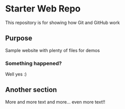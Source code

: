# Starter Web Repo

This repository is for showing how Git and GitHub work

## Purpose

Sample website with plenty of files for demos

### Something happened?

Well yes :)

## Another section

More and more text
and more...
even more text!!